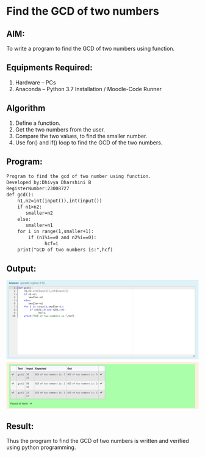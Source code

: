 # Find the GCD of two numbers

## AIM:
To write a program to find the GCD of two numbers using function.

## Equipments Required:
1. Hardware – PCs
2. Anaconda – Python 3.7 Installation / Moodle-Code Runner

## Algorithm
1. Define a function.
2. Get the two numbers from the user.
3. Compare the two values, to find the smaller number.
4. Use for() and if() loop to find the GCD of the two numbers.

## Program:

``````
Program to find the gcd of two number using function.
Developed by:Dhivya Dharshini B 
RegisterNumber:23008727  
def gcd():
    n1,n2=int(input()),int(input())
    if n1>n2:
       smaller=n2
    else:
       smaller=n1
    for i in range(1,smaller+1):
        if (n1%i==0 and n2%i==0):
              hcf=i
    print("GCD of two numbers is:",hcf)

``````
## Output:
![gcd of two number](/Screenshot%202023-11-29%20091628.png)


## Result:
Thus the program to find the GCD of two numbers is written and verified using python programming.
